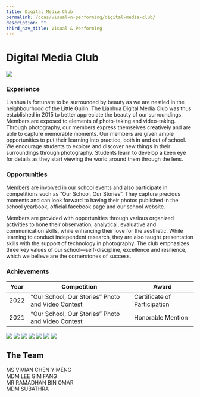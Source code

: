 ```yaml
---
title: Digital Media Club
permalink: /ccas/visual-n-performing/digital-media-club/
description: ""
third_nav_title: Visual & Performing
---
```

# **Digital Media Club**

![](/images/CCAs/Digital%20Media%20Club/reupload%20image%201.jpg)

### Experience

Lianhua is fortunate to be surrounded by beauty as we are nestled in the neighbourhood of the Little Guilin. The Lianhua Digital Media Club was thus established in 2015 to better appreciate the beauty of our surroundings. Members are exposed to elements of photo-taking and video-taking. Through photography, our members express themselves creatively and are able to capture memorable moments. Our members are given ample opportunities to put their learning into practice, both in and out of school. We encourage students to explore and discover new things in their surroundings through photography. Students learn to develop a keen eye for details as they start viewing the world around them through the lens.

### Opportunities

Members are involved in our school events and also participate in competitions such as “Our School, Our Stories”. They capture precious moments and can look forward to having their photos published in the school yearbook, official facebook page and our school website.

Members are provided with opportunities through various organized activities to hone their observation, analytical, evaluative and communication skills, while enhancing their love for the aesthetic. While learning to conduct independent research, they are also taught presentation skills with the support of technology in photography. The club emphasizes three key values of our school—self-discipline, excellence and resilience, which we believe are the cornerstones of success.

 
### Achievements



| Year | Competition | Award |
| -------- | -------- | -------- |
| 2022     | “Our School, Our Stories”&nbsp;Photo and Video Contest     | Certificate of Participation     |
| 2021     | “Our School, Our Stories”&nbsp;Photo and Video Contest     | Honorable Mention     |

![](/images/CCAs/Digital%20Media%20Club/osos1pic.jpg)
![](/images/CCAs/Digital%20Media%20Club/osos2pic.jpg)
![](/images/CCAs/Digital%20Media%20Club/osos3pic.jpg)
![](/images/CCAs/Digital%20Media%20Club/event1.jpg)
![](/images/CCAs/Digital%20Media%20Club/event2.jpg)
![](/images/CCAs/Digital%20Media%20Club/event3.jpg)
![](/images/CCAs/Digital%20Media%20Club/event4.jpg)


## The Team

MS VIVIAN CHEN YIMENG<br>
MDM LEE GIM FANG<br>
MR RAMADHAN BIN OMAR<br>
MDM SUBATHRA
